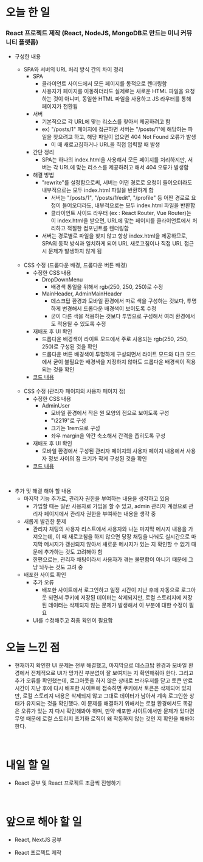# 오늘 한 일

### React 프로젝트 제작 (React, NodeJS, MongoDB로 만드는 미니 커뮤니티 플랫폼)

- 구성한 내용

  - SPA와 서버의 URL 처리 방식 간의 차이 정리
    - SPA
      - 클라이언트 사이드에서 모든 페이지를 동적으로 렌더링함
      - 사용자가 페이지를 이동하더라도 실제로는 새로운 HTML 파일을 요청하는 것이 아니며, 동일한 HTML 파일을 사용하고 JS 라우터를 통해 페이지가 전환됨
    - 서버
      - 기본적으로 각 URL에 맞는 리소스를 찾아서 제공하려고 함
      - ex) "/posts/1" 페이지에 접근하면 서버는 "/posts/1"에 해당하는 파일을 찾으려고 하고, 해당 파일이 없으면 404 Not Found 오류가 발생
        - 이 때 새로고침하거나 URL을 직접 입력할 때 발생
    - 간단 정리
      - SPA는 하나의 index.html을 사용해서 모든 페이지를 처리하지만, 서버는 각 URL에 맞는 리소스를 제공하려고 해서 404 오류가 발생함
    - 해결 방법
      - "rewrite"를 설정함으로써, 서버는 어떤 경로로 요청이 들어오더라도 내부적으로는 모두 index.html 파일을 반환하게 함
        - 서버는 "/posts/1", "/posts/1/edit", "/profile" 등 어떤 경로로 요청이 들어오더라도, 내부적으로는 모두 index.html 파일을 반환함
        - 클라이언트 사이드 라우터 (ex : React Router, Vue Router)는 이 index.html을 받으면, URL에 맞는 페이지를 클라이언트에서 처리하고 적절한 컴포넌트를 렌더링함
      - 서버는 경로별로 파일을 찾지 않고 항상 index.html을 제공하므로, SPA의 동작 방식과 일치하게 되어 URL 새로고침이나 직접 URL 접근 시 문제가 발생하지 않게 됨

  <br />

  - CSS 수정 (드롭다운 배경, 드롭다운 버튼 배경)
    - 수정한 CSS 내용
      - DropDownMenu
        - 배경색 통일을 위해서 rgb(250, 250, 250)로 수정
      - MainHeader, AdminMainHeader
        - 데스크탑 환경과 모바일 환경에서 따로 색을 구성하는 것보다, 투명하게 변경해서 드롭다운 배경색이 보이도록 수정
        - 굳이 다른 색을 적용하는 것보다 투명으로 구성해서 여러 환경에서도 적용될 수 있도록 수정
    - 재배포 후 UI 확인
      - 드롭다운 배경색이 라이트 모드에서 주로 사용되는 rgb(250, 250, 250)로 구성된 것을 확인
      - 드롭다운 버튼 배경색이 투명하게 구성되면서 라이트 모드와 다크 모드에서 굳이 불필요한 배경색을 지정하지 않아도 드롭다운 배경색이 적용되는 것을 확인
    - [코드 내용](https://github.com/jeongsangtae/mini-community-platform/commit/94d084e2ed4f6177ec11559da74d188ab3148d34)

  <br />

  - CSS 수정 (관리자 페이지의 사용자 페이지 점)
    - 수정한 CSS 내용
      - AdminUser
        - 모바일 환경에서 작은 원 모양의 점으로 보이도록 구성
        - "\2219"로 구성
        - 크기는 1rem으로 구성
        - 좌우 margin을 약간 축소해서 간격을 좁히도록 구성
    - 재배포 후 UI 확인
      - 모바일 환경에서 구성된 관리자 페이지의 사용자 페이지 내용에서 사용자 정보 사이의 점 크기가 작게 구성된 것을 확인
    - [코드 내용](https://github.com/jeongsangtae/mini-community-platform/commit/eb80fca82ca0a925cc42dedf2ffeb819c8e48c07)

<br />

- 추가 및 해결 해야 할 내용
  - 마지막 기능 추가로, 관리자 권한을 부여하는 내용을 생각하고 있음
    - 가입할 때는 일반 사용자로 가입을 할 수 있고, admin 관리자 계정으로 관리자 페이지에서 관리자 권한을 부여하는 내용을 생각 중
  - 새롭게 발견한 문제
    - 관리자 채팅의 사용자 리스트에서 사용자와 나눈 마지막 메시지 내용을 가져오는데, 이 때 새로고침을 하지 않으면 당장 채팅을 나눠도 실시간으로 마지막 메시지가 갱신되지 않아서 새로운 메시지가 있는 지 확인할 수 없기 때문에 추가하는 것도 고려해야 함
    - 한편으로는, 관리자 채팅이라서 사용자가 겪는 불편함이 아니기 때문에 그냥 놔두는 것도 고려 중
  - 배포한 사이트 확인
    - 추가 오류
      - 배포한 사이트에서 로그인하고 일정 시간이 지난 후에 자동으로 로그아웃 되면서 쿠키에 저장된 데이터는 삭제되지만, 로컬 스토리지에 저장된 데이터는 삭제되지 않는 문제가 발생해서 이 부분에 대한 수정이 필요
    - UI를 수정해주고 최종 확인이 필요함

# 오늘 느낀 점

- 현재까지 확인한 UI 문제는 전부 해결했고, 마지막으로 데스크탑 환경과 모바일 환경에서 전체적으로 UI가 망가진 부분없이 잘 보여지는 지 확인해줘야 한다. 그리고 추가 오류를 확인했는데, 로그아웃을 하지 않은 상태로 브라우저를 닫고 토큰 만료 시간이 지난 후에 다시 배포한 사이트에 접속하면 쿠키에서 토큰은 삭제되어 있지만, 로컬 스토리지 내용은 삭제되지 않고 그대로 데이터가 남아서 계속 로그인한 상태가 유지되는 것을 확인했다. 이 문제를 해결하기 위해서는 로컬 환경에서도 똑같은 오류가 있는 지 다시 확인해봐야 하며, 만약 배포한 사이트에서만 문제가 있다면 무엇 때문에 로컬 스토리지 초기화 로직이 왜 작동하지 않는 것인 지 확인을 해봐야 한다.

<br />

# 내일 할 일

- React 공부 및 React 프로젝트 조금씩 진행하기

<br />

# 앞으로 해야 할 일

- React, NextJS 공부

- React 프로젝트 제작

